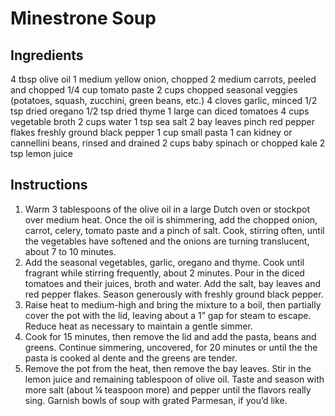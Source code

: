 # Minestrone Soup
## Ingredients
4 tbsp olive oil
1 medium yellow onion, chopped
2 medium carrots, peeled and chopped
1/4 cup tomato paste
2 cups chopped seasonal veggies (potatoes, squash, zucchini, green beans, etc.)
4 cloves garlic, minced
1/2 tsp dried oregano
1/2 tsp dried thyme
1 large can diced tomatoes
4 cups vegetable broth
2 cups water
1 tsp sea salt
2 bay leaves
pinch red pepper flakes
freshly ground black pepper
1 cup small pasta
1 can kidney or cannellini beans, rinsed and drained
2 cups baby spinach or chopped kale
2 tsp lemon juice

## Instructions
1. Warm 3 tablespoons of the olive oil in a large Dutch oven or stockpot over medium heat. Once the oil is shimmering, add the chopped onion, carrot, celery, tomato paste and a pinch of salt. Cook, stirring often, until the vegetables have softened and the onions are turning translucent, about 7 to 10 minutes.
2. Add the seasonal vegetables, garlic, oregano and thyme. Cook until fragrant while stirring frequently, about 2 minutes.
Pour in the diced tomatoes and their juices, broth and water. Add the salt, bay leaves and red pepper flakes. Season generously with freshly ground black pepper.
3. Raise heat to medium-high and bring the mixture to a boil, then partially cover the pot with the lid, leaving about a 1” gap for steam to escape. Reduce heat as necessary to maintain a gentle simmer.
4. Cook for 15 minutes, then remove the lid and add the pasta, beans and greens. Continue simmering, uncovered, for 20 minutes or until the the pasta is cooked al dente and the greens are tender.
5. Remove the pot from the heat, then remove the bay leaves. Stir in the lemon juice and remaining tablespoon of olive oil. Taste and season with more salt (about ¼ teaspoon more) and pepper until the flavors really sing. Garnish bowls of soup with grated Parmesan, if you’d like.
